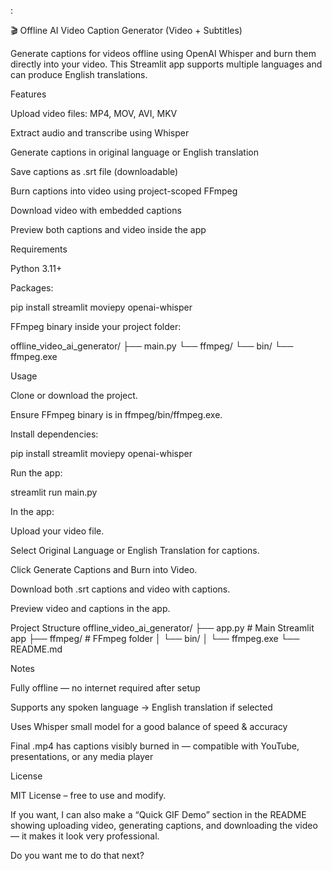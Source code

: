 :

🎬 Offline AI Video Caption Generator (Video + Subtitles)

Generate captions for videos offline using OpenAI Whisper and burn them directly into your video. This Streamlit app supports multiple languages and can produce English translations.

Features

Upload video files: MP4, MOV, AVI, MKV

Extract audio and transcribe using Whisper

Generate captions in original language or English translation

Save captions as .srt file (downloadable)

Burn captions into video using project-scoped FFmpeg

Download video with embedded captions

Preview both captions and video inside the app

Requirements

Python 3.11+

Packages:

pip install streamlit moviepy openai-whisper


FFmpeg binary inside your project folder:

offline_video_ai_generator/
├── main.py
└── ffmpeg/
    └── bin/
        └── ffmpeg.exe

Usage

Clone or download the project.

Ensure FFmpeg binary is in ffmpeg/bin/ffmpeg.exe.

Install dependencies:

pip install streamlit moviepy openai-whisper


Run the app:

streamlit run main.py


In the app:

Upload your video file.

Select Original Language or English Translation for captions.

Click Generate Captions and Burn into Video.

Download both .srt captions and video with captions.

Preview video and captions in the app.

Project Structure
offline_video_ai_generator/
├── app.py                  # Main Streamlit app
├── ffmpeg/                 # FFmpeg folder
│   └── bin/
│       └── ffmpeg.exe
└── README.md

Notes

Fully offline — no internet required after setup

Supports any spoken language → English translation if selected

Uses Whisper small model for a good balance of speed & accuracy

Final .mp4 has captions visibly burned in — compatible with YouTube, presentations, or any media player

License

MIT License – free to use and modify.

If you want, I can also make a “Quick GIF Demo” section in the README showing uploading video, generating captions, and downloading the video — it makes it look very professional.

Do you want me to do that next?
